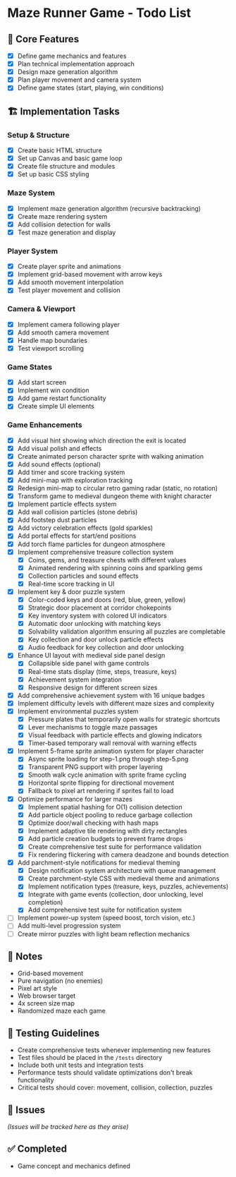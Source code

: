 # Maze Runner Game - Todo List

## 🎯 Core Features
- [x] Define game mechanics and features
- [x] Plan technical implementation approach
- [x] Design maze generation algorithm
- [x] Plan player movement and camera system
- [x] Define game states (start, playing, win conditions)

## 🏗️ Implementation Tasks
### Setup & Structure
- [x] Create basic HTML structure
- [x] Set up Canvas and basic game loop
- [x] Create file structure and modules
- [x] Set up basic CSS styling

### Maze System
- [x] Implement maze generation algorithm (recursive backtracking)
- [x] Create maze rendering system
- [x] Add collision detection for walls
- [x] Test maze generation and display

### Player System
- [x] Create player sprite and animations
- [x] Implement grid-based movement with arrow keys
- [x] Add smooth movement interpolation
- [x] Test player movement and collision

### Camera & Viewport
- [x] Implement camera following player
- [x] Add smooth camera movement
- [x] Handle map boundaries
- [x] Test viewport scrolling

### Game States
- [x] Add start screen
- [x] Implement win condition
- [x] Add game restart functionality
- [x] Create simple UI elements

### Game Enhancements
- [x] Add visual hint showing which direction the exit is located
- [x] Add visual polish and effects
- [x] Create animated person character sprite with walking animation
- [x] Add sound effects (optional)
- [x] Add timer and score tracking system
- [x] Add mini-map with exploration tracking
- [x] Redesign mini-map to circular retro gaming radar (static, no rotation)
- [x] Transform game to medieval dungeon theme with knight character
- [x] Implement particle effects system
- [x] Add wall collision particles (stone debris)
- [x] Add footstep dust particles
- [x] Add victory celebration effects (gold sparkles)
- [x] Add portal effects for start/end positions
- [x] Add torch flame particles for dungeon atmosphere
- [x] Implement comprehensive treasure collection system
  - [x] Coins, gems, and treasure chests with different values
  - [x] Animated rendering with spinning coins and sparkling gems
  - [x] Collection particles and sound effects
  - [x] Real-time score tracking in UI
- [x] Implement key & door puzzle system
  - [x] Color-coded keys and doors (red, blue, green, yellow)
  - [x] Strategic door placement at corridor chokepoints
  - [x] Key inventory system with colored UI indicators
  - [x] Automatic door unlocking with matching keys
  - [x] Solvability validation algorithm ensuring all puzzles are completable
  - [x] Key collection and door unlock particle effects
  - [x] Audio feedback for key collection and door unlocking
- [x] Enhance UI layout with medieval side panel design
  - [x] Collapsible side panel with game controls
  - [x] Real-time stats display (time, steps, treasure, keys)
  - [x] Achievement system integration
  - [x] Responsive design for different screen sizes
- [x] Add comprehensive achievement system with 16 unique badges
- [x] Implement difficulty levels with different maze sizes and complexity
- [x] Implement environmental puzzles system
  - [x] Pressure plates that temporarily open walls for strategic shortcuts
  - [x] Lever mechanisms to toggle maze passages
  - [x] Visual feedback with particle effects and glowing indicators
  - [x] Timer-based temporary wall removal with warning effects
- [x] Implement 5-frame sprite animation system for player character
  - [x] Async sprite loading for step-1.png through step-5.png
  - [x] Transparent PNG support with proper layering
  - [x] Smooth walk cycle animation with sprite frame cycling
  - [x] Horizontal sprite flipping for directional movement
  - [x] Fallback to pixel art rendering if sprites fail to load
- [x] Optimize performance for larger mazes
  - [x] Implement spatial hashing for O(1) collision detection
  - [x] Add particle object pooling to reduce garbage collection
  - [x] Optimize door/wall checking with hash maps
  - [x] Implement adaptive tile rendering with dirty rectangles
  - [x] Add particle creation budgets to prevent frame drops
  - [x] Create comprehensive test suite for performance validation
  - [x] Fix rendering flickering with camera deadzone and bounds detection
- [x] Add parchment-style notifications for medieval theming
  - [x] Design notification system architecture with queue management
  - [x] Create parchment-style CSS with medieval theme and animations
  - [x] Implement notification types (treasure, keys, puzzles, achievements)
  - [x] Integrate with game events (collection, door unlocking, level completion)
  - [x] Add comprehensive test suite for notification system
- [ ] Implement power-up system (speed boost, torch vision, etc.)
- [ ] Add multi-level progression system
- [ ] Create mirror puzzles with light beam reflection mechanics

## 📝 Notes
- Grid-based movement
- Pure navigation (no enemies)  
- Pixel art style
- Web browser target
- 4x screen size map
- Randomized maze each game

## 🧪 Testing Guidelines
- Create comprehensive tests whenever implementing new features
- Test files should be placed in the `/tests` directory
- Include both unit tests and integration tests
- Performance tests should validate optimizations don't break functionality
- Critical tests should cover: movement, collision, collection, puzzles

## 🐛 Issues
_(Issues will be tracked here as they arise)_

## ✅ Completed
- Game concept and mechanics defined
